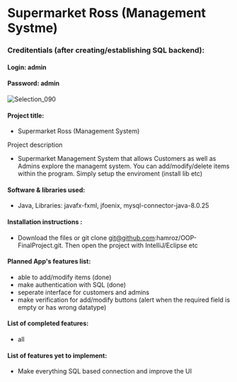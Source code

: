 
# Supermarket Ross (Management Systme)

### Creditentials (after creating/establishing SQL backend):
#### Login: admin
#### Password: admin



![Selection_090](https://user-images.githubusercontent.com/62178569/120062766-35bdac80-c07d-11eb-94f4-094ceb6a427a.png)



#### Project title:
- Supermarket Ross (Management System)

Project description 
-  Supermarket Management System that allows Customers as well as Admins explore the managemt system. You can add/modify/delete items within the program. Simply setup the enviroment (install lib etc)

#### Software & libraries used: 
- Java, Libraries: javafx-fxml, jfoenix, mysql-connector-java-8.0.25 

#### Installation instructions : 
- Download the files or git clone git@github.com:hamroz/OOP-FinalProject.git. Then open the project with IntelliJ/Eclipse etc

#### Planned App's features list: 
- able to add/modify items (done) 
- make authentication with SQL (done)
- seperate interface for customers and admins
- make verification for add/modify buttons (alert when the required field is empty or has wrong datatype) 

#### List of completed features: 
- all

#### List of features yet to implement: 
- Make everything SQL based connection and improve the UI 

